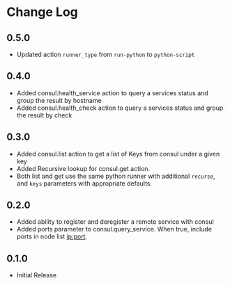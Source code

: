 # Change Log

## 0.5.0

- Updated action `runner_type` from `run-python` to `python-script`

## 0.4.0

 - Added consul.health_service action to query a services status and group the result by hostname
 - Added consul.health_check action to query a services status and group the result by check

## 0.3.0

 - Added consul.list action to get a list of Keys from consul under a given <root> key
 - Added Recursive lookup for consul.get action.
 - Both list and get use the same python runner with additional `recurse`, and `keys`
   parameters with appropriate defaults.

## 0.2.0

 - Added ability to register and deregister a remote service with consul
 - Added ports parameter to consul.query_service. When true, include ports in node list <ip:port>.

## 0.1.0

 - Initial Release

